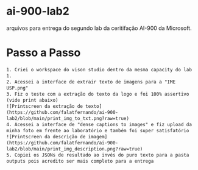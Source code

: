# ai-900-lab2
 arquivos para entrega do segundo lab da ceritifação AI-900 da Microsoft.

# Passo a Passo
    1. Criei o workspace do vison studio dentro da mesma capacity do lab 1.
    2. Acessei a interface de extrair texto de imagens para a "IME USP.png"
    3. Fiz o teste com a extração do texto da logo e foi 100% assertivo (vide print abaixo)
    ![Printscreen da extração de texto](https://github.com/falatfernando/ai-900-lab2/blob/main/print_img_to_txt.png?raw=true)
    4. Acessei a interface de "dense captions to images" e fiz upload da minha foto em frente ao laboratório e também foi super satisfatório
    ![Printscreen da descrição de imagem](https://github.com/falatfernando/ai-900-lab2/blob/main/print_img_description.png?raw=true)
    5. Copiei os JSONs de resultado ao invés do puro texto para a pasta outputs pois acredito ser mais completo para a entrega
